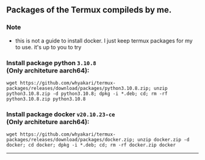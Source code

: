 ## Packages of the Termux compileds by me.

### Note
- this is not a guide to install docker. I just keep termux packages for my to use. it's up to you to try

### Install package python `3.10.8` <br> (**Only** architeture **aarch64**):
```
wget https://github.com/whyakari/termux-packages/releases/download/packages/python3.10.8.zip; unzip python3.10.8.zip -d python3.10.8; dpkg -i *.deb; cd; rm -rf python3.10.8.zip python3.10.8
```

### Install package docker `v20.10.23-ce` <br> (**Only** architeture **aarch64**):
```
wget https://github.com/whyakari/termux-packages/releases/download/packages/docker.zip; unzip docker.zip -d docker; cd docker; dpkg -i *.deb; cd; rm -rf docker.zip docker
```
----
